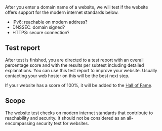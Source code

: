 After you enter a domain name of a website, we will test if the website offers support for the modern internet standards below.
* IPv6: reachable on modern address?
* DNSSEC: domain signed?
* HTTPS: secure connection?

## Test report
After test is finished, you are directed to a test report with an overall percentage score and with the results per subtest including detailed explanations. You can use this test report to improve your website. Usually contacting your web hoster on this will be the best next step.

If your website has a score of 100%, it will be added to the [Hall of Fame](/halloffame/). 

## Scope
The website test checks on modern internet standards that contribute to reachability and security. It should not be considered as an all-encompassing security test for websites.
